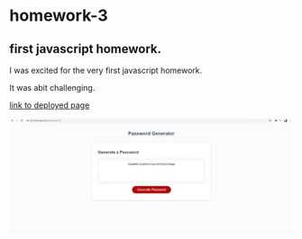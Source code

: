 # homework-3
## first javascript homework.
I was excited for the very first javascript homework.

It was abit challenging.

[link to deployed page](https://ghimirear.github.io/homework-3/)

![screenshot](https://github.com/ghimirear/homework-3/blob/main/images/homework.3.PNG)
